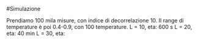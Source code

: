 #Simulazione

Prendiamo 100 mila misure, con indice di decorrelazione 10. Il range di temperature è poi 0.4-0.9, con 100 temperature.
L = 10, eta: 600 s
L = 20, eta: 40 min
L = 30, eta: 
